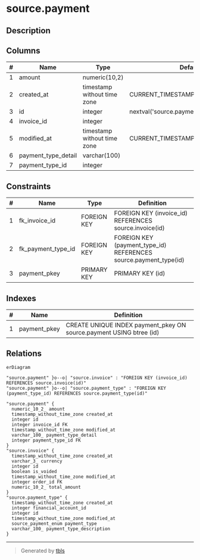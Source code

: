 # source.payment

## Description

## Columns

| # | Name                | Type                        | Default                                    | Nullable | Children | Parents                                       | Comment |
| - | ------------------- | --------------------------- | ------------------------------------------ | -------- | -------- | --------------------------------------------- | ------- |
| 1 | amount              | numeric(10,2)               |                                            | true     |          |                                               |         |
| 2 | created_at          | timestamp without time zone | CURRENT_TIMESTAMP                          | true     |          |                                               |         |
| 3 | id                  | integer                     | nextval('source.payment_id_seq'::regclass) | false    |          |                                               |         |
| 4 | invoice_id          | integer                     |                                            | true     |          | [source.invoice](source.invoice.md)           |         |
| 5 | modified_at         | timestamp without time zone | CURRENT_TIMESTAMP                          | true     |          |                                               |         |
| 6 | payment_type_detail | varchar(100)                |                                            | true     |          |                                               |         |
| 7 | payment_type_id     | integer                     |                                            | true     |          | [source.payment_type](source.payment_type.md) |         |

## Constraints

| # | Name               | Type        | Definition                                                       |
| - | ------------------ | ----------- | ---------------------------------------------------------------- |
| 1 | fk_invoice_id      | FOREIGN KEY | FOREIGN KEY (invoice_id) REFERENCES source.invoice(id)           |
| 2 | fk_payment_type_id | FOREIGN KEY | FOREIGN KEY (payment_type_id) REFERENCES source.payment_type(id) |
| 3 | payment_pkey       | PRIMARY KEY | PRIMARY KEY (id)                                                 |

## Indexes

| # | Name         | Definition                                                          |
| - | ------------ | ------------------------------------------------------------------- |
| 1 | payment_pkey | CREATE UNIQUE INDEX payment_pkey ON source.payment USING btree (id) |

## Relations

```mermaid
erDiagram

"source.payment" }o--o| "source.invoice" : "FOREIGN KEY (invoice_id) REFERENCES source.invoice(id)"
"source.payment" }o--o| "source.payment_type" : "FOREIGN KEY (payment_type_id) REFERENCES source.payment_type(id)"

"source.payment" {
  numeric_10_2_ amount
  timestamp_without_time_zone created_at
  integer id
  integer invoice_id FK
  timestamp_without_time_zone modified_at
  varchar_100_ payment_type_detail
  integer payment_type_id FK
}
"source.invoice" {
  timestamp_without_time_zone created_at
  varchar_3_ currency
  integer id
  boolean is_voided
  timestamp_without_time_zone modified_at
  integer order_id FK
  numeric_10_2_ total_amount
}
"source.payment_type" {
  timestamp_without_time_zone created_at
  integer financial_account_id
  integer id
  timestamp_without_time_zone modified_at
  source_payment_enum payment_type
  varchar_100_ payment_type_description
}
```

---

> Generated by [tbls](https://github.com/k1LoW/tbls)

